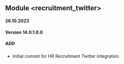 ## Module <recruitment_twitter>

#### 26.10.2023
#### Version 14.0.1.0.0
##### ADD
- Initial commit for HR Recruitment Twitter Integration
